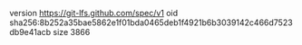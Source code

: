 version https://git-lfs.github.com/spec/v1
oid sha256:8b252a35bae5862e1f01bda0465deb1f4921b6b3039142c466d7523db9e41acb
size 3866
